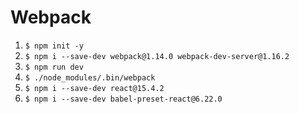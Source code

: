 # Webpack

1. `$ npm init -y`
1. `$ npm i --save-dev webpack@1.14.0 webpack-dev-server@1.16.2`
1. `$ npm run dev`
1. `$ ./node_modules/.bin/webpack`
1. `$ npm i --save-dev react@15.4.2`
1. `$ npm i --save-dev babel-preset-react@6.22.0`
